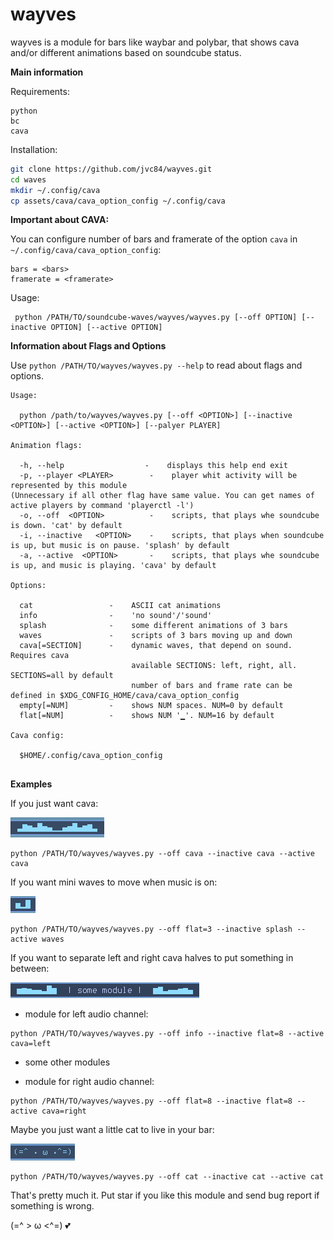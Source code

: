 # wayves

wayves is a module for bars like waybar and polybar, that shows cava and/or different animations based on soundcube status.

**Main information**

Requirements:

```
python
bc
cava
```

Installation:

```bash
git clone https://github.com/jvc84/wayves.git
cd waves
mkdir ~/.config/cava
cp assets/cava/cava_option_config ~/.config/cava
```

**Important about CAVA:**

You can configure number of bars and framerate of the option ```cava``` in ```~/.config/cava/cava_option_config```:

```
bars = <bars>
framerate = <framerate>
```

Usage:
```
 python /PATH/TO/soundcube-waves/wayves/wayves.py [--off OPTION] [--inactive OPTION] [--active OPTION]
```
 
**Information about Flags and Options**

Use ```python /PATH/TO/wayves/wayves.py --help``` to read about flags and options.

```
Usage:

  python /path/to/wayves/wayves.py [--off <OPTION>] [--inactive <OPTION>] [--active <OPTION>] [--palyer PLAYER]

Animation flags:

  -h, --help                  -    displays this help end exit
  -p, --player <PLAYER>        -    player whit activity will be represented by this module    
(Unnecessary if all other flag have same value. You can get names of active players by command 'playerctl -l')    
  -o, --off  <OPTION>          -    scripts, that plays whe soundcube is down. 'cat' by default
  -i, --inactive   <OPTION>    -    scripts, that plays when soundcube is up, but music is on pause. 'splash' by default
  -a, --active  <OPTION>       -    scripts, that plays whe soundcube is up, and music is playing. 'cava' by default

Options:

  cat                 -    ASCII cat animations
  info                -    'no sound'/'sound'
  splash              -    some different animations of 3 bars
  waves               -    scripts of 3 bars moving up and down
  cava[=SECTION]      -    dynamic waves, that depend on sound. Requires cava
                           available SECTIONS: left, right, all. SECTIONS=all by default
                           number of bars and frame rate can be defined in $XDG_CONFIG_HOME/cava/cava_option_config
  empty[=NUM]         -    shows NUM spaces. NUM=0 by default
  flat[=NUM]          -    shows NUM '▁'. NUM=16 by default
  
Cava config:

  $HOME/.config/cava_option_config    
      
```
**Examples**

If you just want cava:

![plot](doc/images/cava_example.png)

```
python /PATH/TO/wayves/wayves.py --off cava --inactive cava --active cava
```

If you want mini waves to move when music is on:

![plot](doc/images/waves_example.png)

```
python /PATH/TO/wayves/wayves.py --off flat=3 --inactive splash --active waves
```

If you want to separate left and right cava halves to put something in between:

![plot](doc/images/double_cava_example.png)
- module for left audio channel:

```
python /PATH/TO/wayves/wayves.py --off info --inactive flat=8 --active cava=left
```

- some other modules

- module for right audio channel:

```
python /PATH/TO/wayves/wayves.py --off flat=8 --inactive flat=8 --active cava=right
```

Maybe you just want a little cat to live in your bar:  

![plot](doc/images/cat_example.png)

```
python /PATH/TO/wayves/wayves.py --off cat --inactive cat --active cat
```

That's pretty much it. Put star if you like this module and send bug report if something is wrong.

(=^ > ω <^=) :two_hearts:

